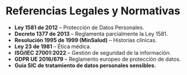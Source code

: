# Referencias Legales y Normativas

- **Ley 1581 de 2012** – Protección de Datos Personales.  
- **Decreto 1377 de 2013** – Reglamenta parcialmente la Ley 1581.  
- **Resolución 1995 de 1999 (MinSalud)** – Historias clínicas.  
- **Ley 23 de 1981** – Ética médica.  
- **ISO/IEC 27001:2022** – Gestión de seguridad de la información.  
- **GDPR UE 2016/679** – Reglamento europeo de protección de datos.  
- **Guía SIC de tratamiento de datos personales sensibles.**  
